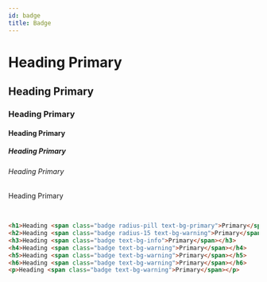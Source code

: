 ```yaml
---
id: badge
title: Badge
---
```


<h1>Heading <span className="badge radius-pill text-bg-primary">Primary</span></h1>
<h2>Heading <span className="badge radius-15 text-bg-warning">Primary</span></h2>
<h3>Heading <span className="badge text-bg-info">Primary</span></h3>
<h4>Heading <span className="badge text-bg-warning">Primary</span></h4>
<h5>Heading <span className="badge text-bg-warning">Primary</span></h5>
<h6>Heading <span className="badge text-bg-warning">Primary</span></h6>
<p>Heading <span className="badge text-bg-warning">Primary</span></p>
<br />

```html
<h1>Heading <span class="badge radius-pill text-bg-primary">Primary</span></h1>
<h2>Heading <span class="badge radius-15 text-bg-warning">Primary</span></h2>
<h3>Heading <span class="badge text-bg-info">Primary</span></h3>
<h4>Heading <span class="badge text-bg-warning">Primary</span></h4>
<h5>Heading <span class="badge text-bg-warning">Primary</span></h5>
<h6>Heading <span class="badge text-bg-warning">Primary</span></h6>
<p>Heading <span class="badge text-bg-warning">Primary</span></p>
```
